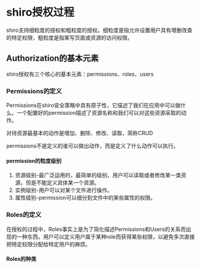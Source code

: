 # shiro授权过程
shiro支持细粒度的授权和粗粒度的授权。细粒度是指允许设置用户具有增删改查的特定权限，粗粒度是指某写页面或资源的访问权限。

## Authorization的基本元素
shiro授权有三个核心的基本元素：permissions、roles、users

### Permissions的定义
Permissions在shiro安全策略中具有原子性，它描述了我们在应用中可以做什么。一个配置好的permission描述了资源名称和我们可以对这些资源采取的动作。

对待资源最基本的动作是增加、删除、修改、读取，简称CRUD

permissions不是定义的谁可以做出动作，而是定义了什么动作可以执行。

#### permission的粒度级别
1. 资源级别-最广泛运用的，最简单的级别，用户可以读取或者修改某一类资源，但是不能定义具体某一个资源。
2. 实例级别-用户可以对某个文件进行操作。
3. 属性级别-permission可以细分到文件中的某些属性的权限。

### Roles的定义
在授权的过程中，Roles事实上是为了简化描述Permissions和Users的关系而出现的一种东西。用户可以定义用户属于某种role而获得某些权限，以避免多次直接把特定权限分配给特定用户的麻烦。

#### Roles的种类
 